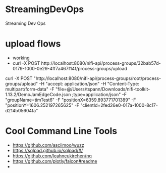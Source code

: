 # StreamingDevOps
Streaming Dev Ops


# upload flows
* working
* curl -X POST  http://localhost:8080/nifi-api/process-groups/32bab57d-0179-1000-0e29-4ff7a467f14f/process-groups/upload


curl -X POST "http://localhost:8080/nifi-api/process-groups/root/process-groups/upload" -H "accept: application/json" -H "Content-Type: multipart/form-data" -F "file=@/Users/tspann/Downloads/nifi-toolkit-1.13.2/DemoJamEdgeCode.json ;type=application/json" -F "groupName=timTest6" -F "positionX=6359.893771701389" -F "positionY=1606.252197265625" -F "clientId=2fed26e0-017a-1000-8c17-d214b05604fa"


# Cool Command Line Tools

* https://github.com/asciimoo/wuzz
* https://sqlpad.github.io/sqlpad/#/
* https://github.com/leahneukirchen/nq
* https://github.com/plotly/falcon#readme
* 
